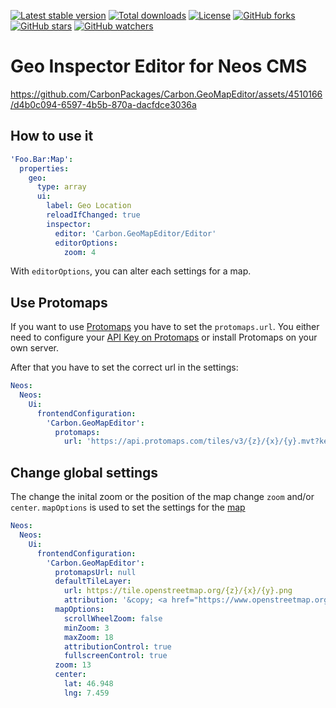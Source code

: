 [![Latest stable version]][packagist] [![Total downloads]][packagist] [![License]][packagist] [![GitHub forks]][fork] [![GitHub stars]][stargazers] [![GitHub watchers]][subscription]

# Geo Inspector Editor for Neos CMS

https://github.com/CarbonPackages/Carbon.GeoMapEditor/assets/4510166/d4b0c094-6597-4b5b-870a-dacfdce3036a

## How to use it

```yaml
'Foo.Bar:Map':
  properties:
    geo:
      type: array
      ui:
        label: Geo Location
        reloadIfChanged: true
        inspector:
          editor: 'Carbon.GeoMapEditor/Editor'
          editorOptions:
            zoom: 4
```

With `editorOptions`, you can alter each settings for a map.

## Use Protomaps

If you want to use [Protomaps](https://protomaps.com) you have to set the `protomaps.url`.
You either need to configure your [API Key on Protomaps](https://app.protomaps.com/signup) or install Protomaps on your
own server.

After that you have to set the correct url in the settings:

```yaml
Neos:
  Neos:
    Ui:
      frontendConfiguration:
        'Carbon.GeoMapEditor':
          protomaps:
            url: 'https://api.protomaps.com/tiles/v3/{z}/{x}/{y}.mvt?key=YOUR_API_KEY'
```

## Change global settings

The change the inital zoom or the position of the map change `zoom` and/or `center`. `mapOptions` is used to set the
settings for the [map](https://leafletjs.com/reference.html#map-l-map)

```yaml
Neos:
  Neos:
    Ui:
      frontendConfiguration:
        'Carbon.GeoMapEditor':
          protomapsUrl: null
          defaultTileLayer:
            url: https://tile.openstreetmap.org/{z}/{x}/{y}.png
            attribution: '&copy; <a href="https://www.openstreetmap.org/copyright">OpenStreetMap</a> contributors'
          mapOptions:
            scrollWheelZoom: false
            minZoom: 3
            maxZoom: 18
            attributionControl: true
            fullscreenControl: true
          zoom: 13
          center:
            lat: 46.948
            lng: 7.459
```

[packagist]: https://packagist.org/packages/carbon/geomapeditor
[latest stable version]: https://poser.pugx.org/carbon/geomapeditor/v/stable
[total downloads]: https://poser.pugx.org/carbon/geomapeditor/downloads
[license]: https://poser.pugx.org/carbon/geomapeditor/license
[github forks]: https://img.shields.io/github/forks/CarbonPackages/Carbon.GeoMapEditor.svg?style=social&label=Fork
[github stars]: https://img.shields.io/github/stars/CarbonPackages/Carbon.GeoMapEditor.svg?style=social&label=Stars
[github watchers]: https://img.shields.io/github/watchers/CarbonPackages/Carbon.GeoMapEditor.svg?style=social&label=Watch
[fork]: https://github.com/CarbonPackages/Carbon.GeoMapEditor/fork
[stargazers]: https://github.com/CarbonPackages/Carbon.GeoMapEditor/stargazers
[subscription]: https://github.com/CarbonPackages/Carbon.GeoMapEditor/subscription
